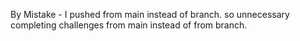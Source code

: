 By Mistake - I pushed from main instead of branch.
so unnecessary completing challenges from main instead of from branch.
